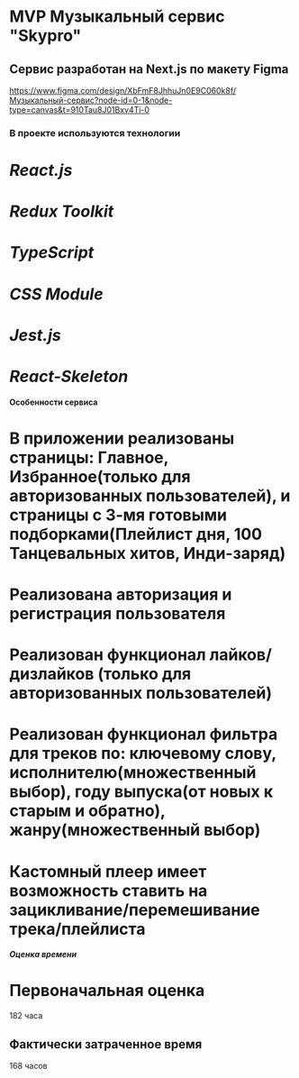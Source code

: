 # MVP Музыкальный сервис "Skypro"

## Сервис разработан на Next.js по макету Figma

https://www.figma.com/design/XbFmF8JhhuJn0E9C060k8f/Музыкальный-сервис?node-id=0-1&node-type=canvas&t=910Tau8J01Bxv4Ti-0

### В проекте используются технологии

# **_React.js_**

# **_Redux Toolkit_**

# **_TypeScript_**

# **_CSS Module_**

# **_Jest.js_**

# **_React-Skeleton_**

#### Особенности сервиса

# **В приложении реализованы страницы: Главное, Избранное(только для авторизованных пользователей), и страницы с 3-мя готовыми подборками(Плейлист дня, 100 Танцевальных хитов, Инди-заряд)**

# **Реализована авторизация и регистрация пользователя**

# **Реализован функционал лайков/дизлайков (только для авторизованных пользователей)**

# **Реализован функционал фильтра для треков по: ключевому слову, исполнителю(множественный выбор), году выпуска(от новых к старым и обратно), жанру(множественный выбор)**

# **Кастомный плеер имеет возможность ставить на зацикливание/перемешивание трека/плейлиста**

##### Оценка времени

# **Первоначальная оценка**

182 часа

## **Фактически затраченное время**

168 часов

